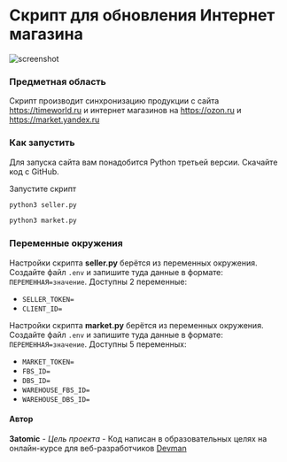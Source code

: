 # Скрипт для обновления Интернет магазина

![screenshot](https://timeworld.ru/)

### Предметная область

Скрипт производит синхронизацию продукции с сайта https://timeworld.ru и интернет магазинов на https://ozon.ru и https://market.yandex.ru 

### Как запустить

Для запуска сайта вам понадобится Python третьей версии.
Скачайте код с GitHub.

Запустите скрипт

```sh
python3 seller.py
```

```sh
python3 market.py
```

### Переменные окружения

Настройки скрипта **seller.py** берётся из переменных окружения.
Создайте файл `.env` и запишите туда данные в формате: `ПЕРЕМЕННАЯ=значение`.
Доступны 2 переменные:
- `SELLER_TOKEN=` 
- `CLIENT_ID=` 

Настройки скрипта **market.py** берётся из переменных окружения.
Создайте файл `.env` и запишите туда данные в формате: `ПЕРЕМЕННАЯ=значение`.
Доступны 5 переменных:
- `MARKET_TOKEN=` 
- `FBS_ID=` 
- `DBS_ID=` 
- `WAREHOUSE_FBS_ID=` 
- `WAREHOUSE_DBS_ID=` 

#### Автор
**3atomiс** - *Цель проекта* - Код написан в образовательных целях на онлайн-курсе для веб-разработчиков [Devman](https://dvmn.org)
